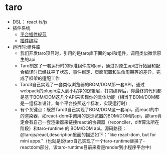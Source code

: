 # taro
- DSL： react ts/js
- 插件系统
    - [平台插件规范](https://docs.taro.zone/docs/platform-plugin/how/)
    - [插件编写](https://docs.taro.zone/docs/plugin-custom/)
- 运行时:组件库
    - 我们开发taro项目时，引用的是taro库下面的api和组件，调用类似微信原生的api
    - Taro制定了一套运行时的标准组件库和api，通过对原生api进行拓展和配合编译时已经抹平了状态、事件绑定、页面配置和生命周期等的差异，完成了框架的适配工作
    - Taro3自己实现了一套类似浏览器的BOM/DOM那一套API，通过webpack的plugin注入到小程序的逻辑层，打包编译后，你最终的代码都是基于BOM/DOM这几个API来实现你的具体功能（相当于BOM/DOM都是一组标准设计，每个平台按照这个标准，实现运行时）
    - 有个关键点：既然Taro3自己实现了BOM/DOM这一套api，而react的中的渲染器，如react-dom中调用的是浏览器的BOM/DOM的api，那taro肯定会有自己一套渲染器来链接react的协调器（reconciler，diff算法所在阶段）和taro-runtime 的 BOM/DOM api。源码路径：@tarojs/react,description里面的描述如下："like react-dom, but for mini apps."（也就是说taro自己实现了一个taro-runtime替换了-reactdom部分，该taro-runtime目前来看是render到小程序平台中）